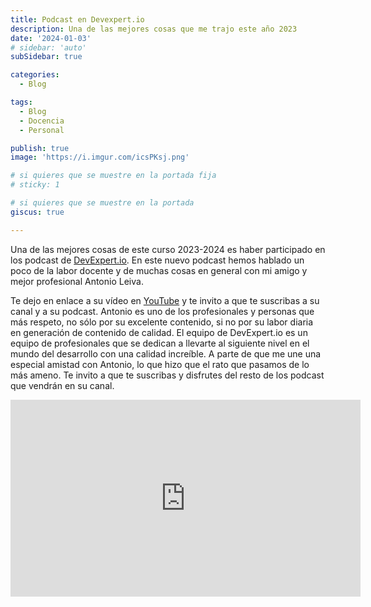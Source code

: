 ```yaml
---
title: Podcast en Devexpert.io
description: Una de las mejores cosas que me trajo este año 2023
date: '2024-01-03'
# sidebar: 'auto'
subSidebar: true

categories:
  - Blog

tags:
  - Blog
  - Docencia
  - Personal

publish: true
image: 'https://i.imgur.com/icsPKsj.png'

# si quieres que se muestre en la portada fija
# sticky: 1

# si quieres que se muestre en la portada
giscus: true 

---
```

Una de las mejores cosas de este curso 2023-2024 es haber participado en los podcast de  [DevExpert.io](https://devexpert.io/). En este nuevo podcast hemos hablado un poco de la labor docente y de muchas cosas en general con mi amigo y mejor profesional Antonio Leiva.

<!-- more -->

Te dejo en enlace a su vídeo en [YouTube](https://www.youtube.com/watch?v=g4QnBXb0KnQ) y te invito a que te suscribas a su canal y a su podcast. Antonio es uno de los profesionales y personas que más respeto, no sólo por su excelente contenido, si no por su labor diaria en generación de contenido de calidad. El equipo de DevExpert.io es un equipo de profesionales que se dedican a llevarte al siguiente nivel en el mundo del desarrollo con una calidad increíble. A parte de que me une una especial amistad con Antonio, lo que hizo que el rato que pasamos de lo más ameno. Te invito a que te suscribas y disfrutes del resto de los podcast que vendrán en su canal.

<p style="text-align:center;">
<iframe width="560" height="315" src="https://www.youtube.com/embed/g4QnBXb0KnQ?si=o-hFoQtcNcQ1LfmX" title="YouTube video player" frameborder="0" allow="accelerometer; autoplay; clipboard-write; encrypted-media; gyroscope; picture-in-picture; web-share" allowfullscreen></iframe>
</p>